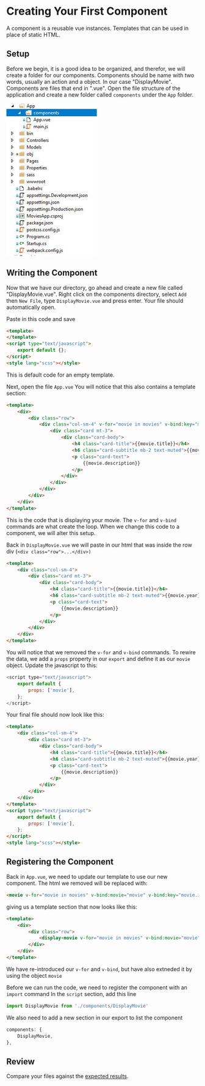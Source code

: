 # Creating Your First Component
A component is a reusable vue instances.  Templates that can be used in place of static HTML.

## Setup
Before we begin, it is a good idea to be organized, and therefor, we will create a folder for our components.  Components should be name with two words, usually an action and a object. In our case "DisplayMovie".  Components are files that end in ".vue".
Open the file structure of the application and create a new folder called `components` under the `App` folder.

![Create Components Directory](images/CreateComponentsDir.jpg)

## Writing the Component
Now that we have our directory, go ahead and create a new file called "DisplayMovie.vue".
Right click on the components directory, select `Add` then `New File`, type `DisplayMovie.vue` and press enter.
Your file should automatically open.

Paste in this code and save
```html
<template>
</template>
<script type="text/javascript">
	export default {};
</script>
<style lang="scss"></style>
```
This is default code for an empty template.

Next, open the file `App.vue`
You will notice that this also contains a template section:
```html
<template>
	<div>
		<div class="row">
			<div class="col-sm-4" v-for="movie in movies" v-bind:key="movie.id">
				<div class="card mt-3">
					<div class="card-body">
						<h4 class="card-title">{{movie.title}}</h4>
						<h6 class="card-subtitle mb-2 text-muted">{{movie.year}} - {{movie.director}}</h6>
						<p class="card-text">
							{{movie.description}}
						</p>
					</div>
				</div>
			</div>
		</div>
	</div>
</template>
```
This is the code that is displaying your movie.  The `v-for` and `v-bind` commands are what create the loop.  When we change this code to a component, we will alter this setup.

Back in `DisplayMovie.vue` we will paste in our html that was inside the row div (`<div class="row">...</div>)`
```html
<template>
	<div class="col-sm-4">
		<div class="card mt-3">
			<div class="card-body">
				<h4 class="card-title">{{movie.title}}</h4>
				<h6 class="card-subtitle mb-2 text-muted">{{movie.year}} - {{movie.director}}</h6>
				<p class="card-text">
					{{movie.description}}
				</p>
			</div>
		</div>
	</div>
</template>
```
You will notice that we removed the `v-for` and `v-bind` commands.  To rewire the data, we add a `props` property in our `export` and define it as our `movie` object.
Update the javascript to this:
```javascript
<script type="text/javascript">
	export default {
		props: ['movie'],
	};
</script>
```

Your final file should now look like this:
```html
<template>
	<div class="col-sm-4">
		<div class="card mt-3">
			<div class="card-body">
				<h4 class="card-title">{{movie.title}}</h4>
				<h6 class="card-subtitle mb-2 text-muted">{{movie.year}} - {{movie.director}}</h6>
				<p class="card-text">
					{{movie.description}}
				</p>
			</div>
		</div>
	</div>
</template>
<script type="text/javascript">
	export default {
		props: ['movie'],
	};
</script>
<style lang="scss"></style>
```
## Registering the Component
Back in `App.vue`, we need to update our template to use our new component.  The html we removed will be replaced with:
```html
<movie v-for="movie in movies" v-bind:movie="movie" v-bind:key="movie.id"></movie>
```
giving us a template section that now looks like this:
```html
<template>
	<div>
		<div class="row">
			<display-movie v-for="movie in movies" v-bind:movie="movie" v-bind:key="movie.id"></display-movie>
		</div>
	</div>
</template>
```
We have re-introduced our `v-for` and `v-bind`, but have also extneded it by using the object `movie`

Before we can run the code, we need to register the component with an `import` command 
In the `script` section, add this line
```javascript
import DisplayMovie from './components/DisplayMovie'
```
We also need to add a new section in our export to list the component
```javascript
components: {
	DisplayMovie,
},
```
## Review
Compare your files against the [expected results](review/DisplayMovie.md).
